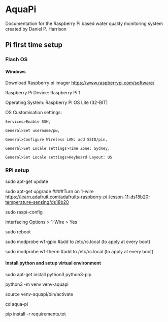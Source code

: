 # AquaPi
Documentation for the Raspberry Pi based water quality monitoring system created by Daniel P. Harrison


## Pi first time setup
### Flash OS
#### Windows
Download Raspberry pi imager https://www.raspberrypi.com/software/

Raspberry Pi Device: Raspberry Pi 1

Operating System: Raspberry PI OS Lite (32-BIT)

OS Customisation settings: 

	Services>Enable SSH, 

	General>Set username/pw, 

	General>Configure Wireless LAN: add SSID/pin, 

	General>Set Locale settings>Time Zone: Sydney, 

	General>Set Locale settings>Keyboard Layout: US

### RPi setup
sudo apt-get update

sudo apt-get upgrade
####Turn on 1-wire
https://learn.adafruit.com/adafruits-raspberry-pi-lesson-11-ds18b20-temperature-sensing/ds18b20

sudo raspi-config

Interfacing Options > 1-Wire > Yes

sudo reboot


sudo modprobe w1-gpio #add to /etc/rc.local (to apply at every boot)

sudo modprobe w1-therm #add to /etc/rc.local (to apply at every boot)

#### Install python and setup virtual environment

sudo apt-get install python3 python3-pip

python3 -m venv venv-aquapi

source venv-aquapi/bin/activate

cd aqua-pi

pip install -r requirements.txt

